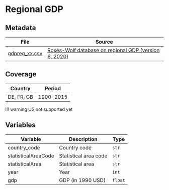 # Regional GDP

## Metadata

File |Source
---|---
[gdpreg_xx.csv](https://github.com/cverluise/patentcity/tree/master/assets)| [Rosés-Wolf database on regional GDP (version 6, 2020)](https://www.wiwi.hu-berlin.de/de/professuren/vwl/wg/roses-wolf-database-on-regional-gdp)

## Coverage

Country | Period
---|---
DE, FR, GB| 1900-2015

!!! warning
    US not supported yet

## Variables

Variable|Description    | Type
---|---|---
country_code        | Country code  | `str`
statisticalAreaCode | Statistical area code  | `str`
statisticalArea     | Statistical area  | `str`
year                | Year  | `int`
gdp                 | GDP (in 1990 USD) | `float`
